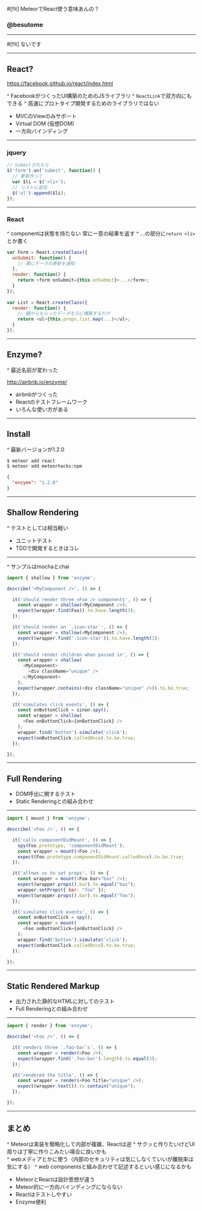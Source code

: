 #[fit] MeteorでReact使う意味あんの？

### @besutome

---

#[fit] ないです

---

## React?
https://facebook.github.io/react/index.html

^ FacebookがつくったUI構築のためのJSライブラリ
^ `ReactLink`で双方向にもできる
^ 高速にプロトタイプ開発するためのライブラリではない

+ MVCのViewのみサポート
+ Virtual DOM (仮想DOM)
+ 一方向バインディング

---

### jquery

```js
// Submitされたら
$('form').on('submit', function() {
  // 要素作って
  var $li = $('<li>');
  // リストに追加
  $('ul').append($li);
});
```

---

### React
^ componentは状態を持たない 常に一意の結果を返す
^ ...の部分に`return <li>`とか書く

```js
var Form = React.createClass({
  onSubmit: function() {
    // 親にデータの更新を通知
  },
  render: function() {
    return <form onSubmit={this.onSubmit}>...</form>;
  }
});
 
var List = React.createClass({
  render: function() {
    // 親からもらったデータを元に構築するだけ
    return <ul>{this.props.list.map(...)</ul>;
  }
});
```

---

## Enzyme?

^ 最近名前が変わった

http://airbnb.io/enzyme/

+ airbnbがつくった
+ Reactのテストフレームワーク
+ いろんな使い方がある

---

## Install

^ 最新バージョンが1.2.0

```sh
$ meteor add react
$ meteor add meteorhacks:npm
```
```json
{
  "enzyme": "1.2.0"
}
```
---

## Shallow Rendering

^ テストとしては相当軽い

+ ユニットテスト
+ TDDで開発するときはコレ

---

^ サンプルはmochaとchai

```js
import { shallow } from 'enzyme';

describe('<MyComponent />', () => {

  it('should render three <Foo /> components', () => {
    const wrapper = shallow(<MyComponent />);
    expect(wrapper.find(Foo)).to.have.length(3);
  });

  it('should render an `.icon-star`', () => {
    const wrapper = shallow(<MyComponent />);
    expect(wrapper.find('.icon-star')).to.have.length(1);
  });

  it('should render children when passed in', () => {
    const wrapper = shallow(
      <MyComponent>
        <div className="unique" />
      </MyComponent>
    );
    expect(wrapper.contains(<div className="unique" />)).to.be.true;
  });

  it('simulates click events', () => {
    const onButtonClick = sinon.spy();
    const wrapper = shallow(
      <Foo onButtonClick={onButtonClick} />
    );
    wrapper.find('button').simulate('click');
    expect(onButtonClick.calledOnce).to.be.true;
  });

});
```

---

## Full Rendering

+ DOM呼出に関するテスト
+ Static Renderingとの組み合わせ

---

```js
import { mount } from 'enzyme';

describe('<Foo />', () => {

  it('calls componentDidMount', () => {
    spy(Foo.prototype, 'componentDidMount');
    const wrapper = mount(<Foo />);
    expect(Foo.prototype.componentDidMount.calledOnce).to.be.true;
  });

  it('allows us to set props', () => {
    const wrapper = mount(<Foo bar="baz" />);
    expect(wrapper.props().bar).to.equal("baz");
    wrapper.setProps({ bar: "foo" });
    expect(wrapper.props().bar).to.equal("foo");
  });

  it('simulates click events', () => {
    const onButtonClick = spy();
    const wrapper = mount(
      <Foo onButtonClick={onButtonClick} />
    );
    wrapper.find('button').simulate('click');
    expect(onButtonClick.calledOnce).to.be.true;
  });

});
```

---

## Static Rendered Markup

+ 出力された静的なHTMLに対してのテスト
+ Full Renderingとの組み合わせ

---

```js
import { render } from 'enzyme';

describe('<Foo />', () => {

  it('renders three `.foo-bar`s', () => {
    const wrapper = render(<Foo />);
    expect(wrapper.find('.foo-bar').length).to.equal(3);
  });

  it('rendered the title', () => {
    const wrapper = render(<Foo title="unique" />);
    expect(wrapper.text()).to.contain("unique");
  });

});
```

---

## まとめ

^ Meteorは実装を簡略化して内部が複雑、Reactは逆
^ サクッと作りたいけどUI周りは丁寧に作りこみたい場合に良いかも  
^ webメディアとかに使う（内部のセキュリティは気にしなくていいが離脱率は気にする）
^ web componentsと組み合わせて記述するといい感じになるかも

+ MeteorとReactは設計思想が違う
+ Meteor的に一方向バインディングにならない
+ Reactはテストしやすい
+ Enzyme便利
